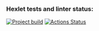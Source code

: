### Hexlet tests and linter status:
[![Project build](https://github.com/sidorov1976/devops-for-programmers-project-74/actions/workflows/push.yml/badge.svg?event=push)](https://github.com/sidorov1976/devops-for-programmers-project-74/actions/workflows/push.yml)
[![Actions Status](https://github.com/sidorov1976/devops-for-programmers-project-74/workflows/hexlet-check/badge.svg)](https://github.com/sidorov1976/devops-for-programmers-project-74/actions)
